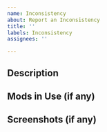 ```yaml
---
name: Inconsistency
about: Report an Inconsistency
title: ''
labels: Inconsistency
assignees: ''

---
```


Description
-
Mods in Use (if any)
-
Screenshots (if any)
-

